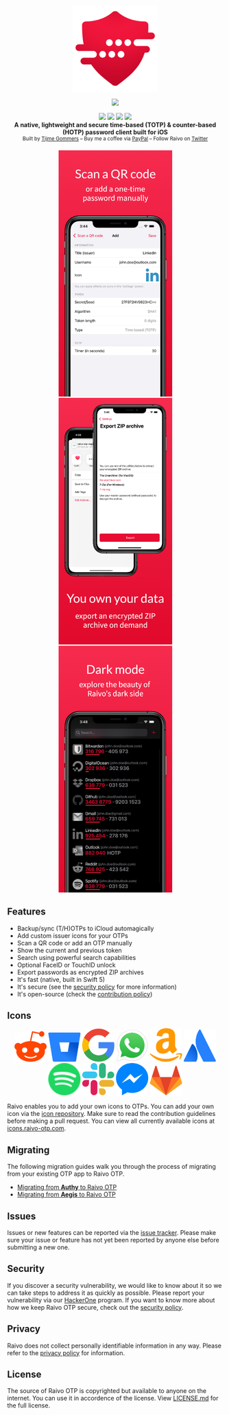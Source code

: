 <p align="center">
    <img src="https://raw.githubusercontent.com/raivo-otp/ios-application/master/Assets/app-icon.png" width="200"/>
</p>
<p align="center">
    <a href="https://apps.apple.com/app/raivo-otp/id1459042137?platform=iphone">
        <img src="https://linkmaker.itunes.apple.com/en-us/badge-lrg.svg?releaseDate=2019-08-01&kind=iossoftware&bubble=ios_apps" width="180"/>
    </a>
</p>
<p align="center">
    <a href="https://github.com/raivo-otp/ios-application/releases"><img src="https://img.shields.io/badge/dynamic/json?url=https%3A%2F%2Fapi.github.com%2Frepos%2Fraivo-otp%2Fios-application%2Freleases%2Flatest&query=%24.name&style=for-the-badge&label=Latest&color=da0024"></a>
    <a href="https://www.apple.com/ios"><img src="https://img.shields.io/badge/Platform-iOS%20&%20iPadOS%20(14.1+)-da0024?style=for-the-badge" /></a>
    <a href="https://github.com/raivo-otp/ios-application/actions/"><img src="https://img.shields.io/github/actions/workflow/status/raivo-otp/ios-application/ios.yml?style=for-the-badge&color=da0024"></a>
    <a href="https://github.com/raivo-otp/ios-application/blob/master/LICENSE.md"><img src="https://img.shields.io/badge/Source-Licenced-da0024?style=for-the-badge" /></a>
    <br/>
    <b>A native, lightweight and secure time-based (TOTP) & counter-based (HOTP) password client built for iOS</b>
    <br/>
    <sup>Built by <a href="https://www.linkedin.com/in/tijme/">Tijme Gommers</a> – Buy me a coffee via <a href="https://www.paypal.me/tijmegommers">PayPal</a> – Follow Raivo on <a href="https://twitter.com/RaivoOTP">Twitter</a></sup>
    <br/>
</p>

<p align="center">
    <img src="https://raw.githubusercontent.com/raivo-otp/ios-application/master/Assets/appstore-previews/Apple%20iPhone%2011%20Pro%20Max%20(1242x2688)/Apple%20iPhone%2011%20Pro%20Max%20Screenshot%203.png?cache=5" width="265">
    <img src="https://raw.githubusercontent.com/raivo-otp/ios-application/master/Assets/appstore-previews/Apple%20iPhone%2011%20Pro%20Max%20(1242x2688)/Apple%20iPhone%2011%20Pro%20Max%20Screenshot%206.png?cache=5" width="265">
    <img src="https://raw.githubusercontent.com/raivo-otp/ios-application/master/Assets/appstore-previews/Apple%20iPhone%2011%20Pro%20Max%20(1242x2688)/Apple%20iPhone%2011%20Pro%20Max%20Screenshot%202.png?cache=5" width="265">
</p>

## Features

* Backup/sync (T/H)OTPs to iCloud automagically
* Add custom issuer icons for your OTPs
* Scan a QR code or add an OTP manually
* Show the current and previous token
* Search using powerful search capabilities
* Optional FaceID or TouchID unlock
* Export passwords as encrypted ZIP archives
* It's fast (native, built in Swift 5)
* It's secure (see the [security policy](https://github.com/raivo-otp/ios-application/blob/master/SECURITY.md) for more information)
* It's open-source (check the [contribution policy](https://github.com/raivo-otp/ios-application/blob/master/CONTRIBUTING.md))

## Icons

<p align="center">
    <img src="https://raw.githubusercontent.com/raivo-otp/issuer-icons/master/vectors/reddit.com/reddit.svg?sanitize=true" width="75" />
    <img src="https://raw.githubusercontent.com/raivo-otp/issuer-icons/master/vectors/bitbucket.com/bitbucket.svg?sanitize=true" width="75" />
    <img src="https://raw.githubusercontent.com/raivo-otp/issuer-icons/master/vectors/google.com/google.svg?sanitize=true" width="75" /> 
    <img src="https://raw.githubusercontent.com/raivo-otp/issuer-icons/master/vectors/whatsapp.com/whatsapp.svg?sanitize=true" width="75" />
    <img src="https://raw.githubusercontent.com/raivo-otp/issuer-icons/master/vectors/amazon.com/amazon.svg?sanitize=true" width="75" /> 
    <img src="https://raw.githubusercontent.com/raivo-otp/issuer-icons/master/vectors/atlassian.com/atlassian.svg?sanitize=true" width="75" />
    <img src="https://raw.githubusercontent.com/raivo-otp/issuer-icons/master/vectors/spotify.com/spotify.svg?sanitize=true" width="75" />
    <img src="https://raw.githubusercontent.com/raivo-otp/issuer-icons/master/vectors/slack.com/slack.svg?sanitize=true" width="75" />
    <img src="https://raw.githubusercontent.com/raivo-otp/issuer-icons/master/vectors/facebook.com/facebook-messenger.svg?sanitize=true" width="75" />
    <img src="https://raw.githubusercontent.com/raivo-otp/issuer-icons/master/vectors/gitlab.com/gitlab.svg?sanitize=true" width="75" />
</p>


Raivo enables you to add your own icons to OTPs. You can add your own icon via the [icon repository](https://github.com/raivo-otp/issuer-icons). Make sure to read the contribution guidelines before making a pull request. You can view all currently available icons at [icons.raivo-otp.com](https://icons.raivo-otp.com/).

## Migrating

The following migration guides walk you through the process of migrating from your existing OTP app to Raivo OTP.

* [Migrating from **Authy** to Raivo OTP](https://tij.me/blog/migrating-your-one-time-passwords-from-authy-to-raivo-otp/)
* [Migrating from **Aegis** to Raivo OTP](https://github.com/tygerbytes/OtpTranslator/commits?author=tygerbytes)

## Issues

Issues or new features can be reported via the [issue tracker](https://github.com/raivo-otp/ios-application/issues). Please make sure your issue or feature has not yet been reported by anyone else before submitting a new one.

## Security

If you discover a security vulnerability, we would like to know about it so we can take steps to address it as quickly as possible. Please report your vulnerability via our [HackerOne](https://hackerone.com/raivo) program. If you want to know more about how we keep Raivo OTP secure, check out the [security policy](https://github.com/raivo-otp/ios-application/blob/master/SECURITY.md).

## Privacy

Raivo does not collect personally identifiable information in any way. Please refer to the [privacy policy](https://github.com/raivo-otp/ios-application/blob/master/PRIVACY.md) for information.

## License

The source of Raivo OTP is copyrighted but available to anyone on the internet. You can use it in accordence of the license. View [LICENSE.md](https://github.com/raivo-otp/ios-application/blob/master/LICENSE.md) for the full license.